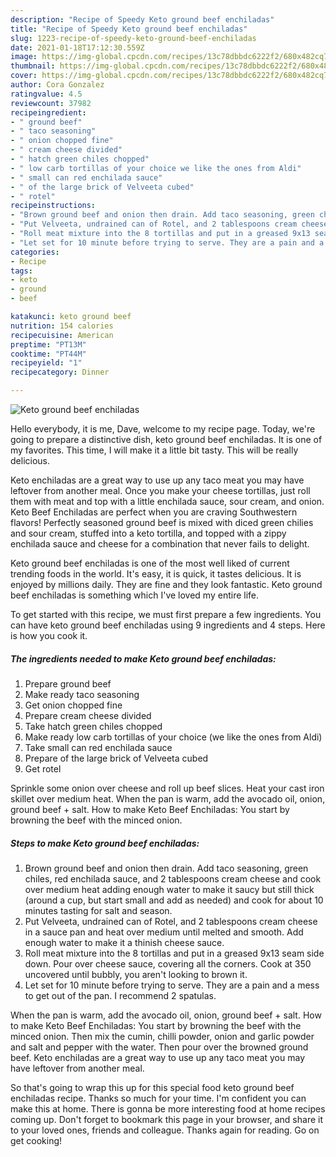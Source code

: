 ```yaml
---
description: "Recipe of Speedy Keto ground beef enchiladas"
title: "Recipe of Speedy Keto ground beef enchiladas"
slug: 1223-recipe-of-speedy-keto-ground-beef-enchiladas
date: 2021-01-18T17:12:30.559Z
image: https://img-global.cpcdn.com/recipes/13c78dbbdc6222f2/680x482cq70/keto-ground-beef-enchiladas-recipe-main-photo.jpg
thumbnail: https://img-global.cpcdn.com/recipes/13c78dbbdc6222f2/680x482cq70/keto-ground-beef-enchiladas-recipe-main-photo.jpg
cover: https://img-global.cpcdn.com/recipes/13c78dbbdc6222f2/680x482cq70/keto-ground-beef-enchiladas-recipe-main-photo.jpg
author: Cora Gonzalez
ratingvalue: 4.5
reviewcount: 37982
recipeingredient:
- " ground beef"
- " taco seasoning"
- " onion chopped fine"
- " cream cheese divided"
- " hatch green chiles chopped"
- " low carb tortillas of your choice we like the ones from Aldi"
- " small can red enchilada sauce"
- " of the large brick of Velveeta cubed"
- " rotel"
recipeinstructions:
- "Brown ground beef and onion then drain. Add taco seasoning, green chiles, red enchilada sauce, and 2 tablespoons cream cheese and cook over medium heat adding enough water to make it saucy but still thick (around a cup, but start small and add as needed) and cook for about 10 minutes tasting for salt and season."
- "Put Velveeta, undrained can of Rotel, and 2 tablespoons cream cheese in a sauce pan and heat over medium until melted and smooth. Add enough water to make it a thinish cheese sauce."
- "Roll meat mixture into the 8 tortillas and put in a greased 9x13 seam side down. Pour over cheese sauce, covering all the corners. Cook at 350 uncovered until bubbly, you aren&#39;t looking to brown it."
- "Let set for 10 minute before trying to serve. They are a pain and a mess to get out of the pan. I recommend 2 spatulas."
categories:
- Recipe
tags:
- keto
- ground
- beef

katakunci: keto ground beef 
nutrition: 154 calories
recipecuisine: American
preptime: "PT13M"
cooktime: "PT44M"
recipeyield: "1"
recipecategory: Dinner

---
```



![Keto ground beef enchiladas](https://img-global.cpcdn.com/recipes/13c78dbbdc6222f2/680x482cq70/keto-ground-beef-enchiladas-recipe-main-photo.jpg)

Hello everybody, it is me, Dave, welcome to my recipe page. Today, we're going to prepare a distinctive dish, keto ground beef enchiladas. It is one of my favorites. This time, I will make it a little bit tasty. This will be really delicious.

Keto enchiladas are a great way to use up any taco meat you may have leftover from another meal. Once you make your cheese tortillas, just roll them with meat and top with a little enchilada sauce, sour cream, and onion. Keto Beef Enchiladas are perfect when you are craving Southwestern flavors! Perfectly seasoned ground beef is mixed with diced green chilies and sour cream, stuffed into a keto tortilla, and topped with a zippy enchilada sauce and cheese for a combination that never fails to delight.

Keto ground beef enchiladas is one of the most well liked of current trending foods in the world. It's easy, it is quick, it tastes delicious. It is enjoyed by millions daily. They are fine and they look fantastic. Keto ground beef enchiladas is something which I've loved my entire life.


To get started with this recipe, we must first prepare a few ingredients. You can have keto ground beef enchiladas using 9 ingredients and 4 steps. Here is how you cook it.

<!--inarticleads1-->

##### The ingredients needed to make Keto ground beef enchiladas:

1. Prepare  ground beef
1. Make ready  taco seasoning
1. Get  onion chopped fine
1. Prepare  cream cheese divided
1. Take  hatch green chiles chopped
1. Make ready  low carb tortillas of your choice (we like the ones from Aldi)
1. Take  small can red enchilada sauce
1. Prepare  of the large brick of Velveeta cubed
1. Get  rotel


Sprinkle some onion over cheese and roll up beef slices. Heat your cast iron skillet over medium heat. When the pan is warm, add the avocado oil, onion, ground beef + salt. How to make Keto Beef Enchiladas: You start by browning the beef with the minced onion. 

<!--inarticleads2-->

##### Steps to make Keto ground beef enchiladas:

1. Brown ground beef and onion then drain. Add taco seasoning, green chiles, red enchilada sauce, and 2 tablespoons cream cheese and cook over medium heat adding enough water to make it saucy but still thick (around a cup, but start small and add as needed) and cook for about 10 minutes tasting for salt and season.
1. Put Velveeta, undrained can of Rotel, and 2 tablespoons cream cheese in a sauce pan and heat over medium until melted and smooth. Add enough water to make it a thinish cheese sauce.
1. Roll meat mixture into the 8 tortillas and put in a greased 9x13 seam side down. Pour over cheese sauce, covering all the corners. Cook at 350 uncovered until bubbly, you aren&#39;t looking to brown it.
1. Let set for 10 minute before trying to serve. They are a pain and a mess to get out of the pan. I recommend 2 spatulas.


When the pan is warm, add the avocado oil, onion, ground beef + salt. How to make Keto Beef Enchiladas: You start by browning the beef with the minced onion. Then mix the cumin, chilli powder, onion and garlic powder and salt and pepper with the water. Then pour over the browned ground beef. Keto enchiladas are a great way to use up any taco meat you may have leftover from another meal. 

So that's going to wrap this up for this special food keto ground beef enchiladas recipe. Thanks so much for your time. I'm confident you can make this at home. There is gonna be more interesting food at home recipes coming up. Don't forget to bookmark this page in your browser, and share it to your loved ones, friends and colleague. Thanks again for reading. Go on get cooking!
